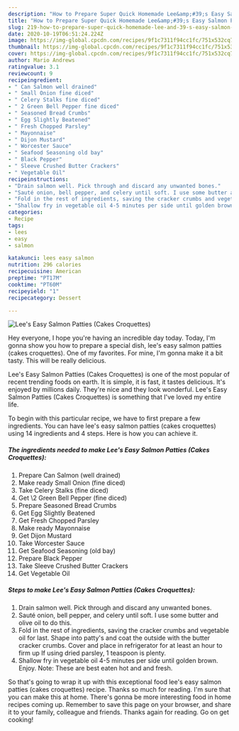 ```yaml
---
description: "How to Prepare Super Quick Homemade Lee&amp;#39;s Easy Salmon Patties (Cakes Croquettes)"
title: "How to Prepare Super Quick Homemade Lee&amp;#39;s Easy Salmon Patties (Cakes Croquettes)"
slug: 219-how-to-prepare-super-quick-homemade-lee-and-39-s-easy-salmon-patties-cakes-croquettes
date: 2020-10-19T06:51:24.224Z
image: https://img-global.cpcdn.com/recipes/9f1c7311f94cc1fc/751x532cq70/lees-easy-salmon-patties-cakes-croquettes-recipe-main-photo.jpg
thumbnail: https://img-global.cpcdn.com/recipes/9f1c7311f94cc1fc/751x532cq70/lees-easy-salmon-patties-cakes-croquettes-recipe-main-photo.jpg
cover: https://img-global.cpcdn.com/recipes/9f1c7311f94cc1fc/751x532cq70/lees-easy-salmon-patties-cakes-croquettes-recipe-main-photo.jpg
author: Mario Andrews
ratingvalue: 3.1
reviewcount: 9
recipeingredient:
- " Can Salmon well drained"
- " Small Onion fine diced"
- " Celery Stalks fine diced"
- " 2 Green Bell Pepper fine diced"
- " Seasoned Bread Crumbs"
- " Egg Slightly Beatened"
- " Fresh Chopped Parsley"
- " Mayonnaise"
- " Dijon Mustard"
- " Worcester Sauce"
- " Seafood Seasoning old bay"
- " Black Pepper"
- " Sleeve Crushed Butter Crackers"
- " Vegetable Oil"
recipeinstructions:
- "Drain salmon well. Pick through and discard any unwanted bones."
- "Sauté onion, bell pepper, and celery until soft. I use some butter and olive oil to do this."
- "Fold in the rest of ingredients, saving the cracker crumbs and vegetable oil for last. Shape into patty&#39;s and coat the outside with the butter cracker crumbs. Cover and place in refrigerator for at least an hour to firm up If using dried parsley, 1 teaspoon is plenty."
- "Shallow fry in vegetable oil 4-5 minutes per side until golden brown. Enjoy. Note: These are best eaten hot and and fresh."
categories:
- Recipe
tags:
- lees
- easy
- salmon

katakunci: lees easy salmon 
nutrition: 296 calories
recipecuisine: American
preptime: "PT17M"
cooktime: "PT60M"
recipeyield: "1"
recipecategory: Dessert

---
```



![Lee&#39;s Easy Salmon Patties (Cakes Croquettes)](https://img-global.cpcdn.com/recipes/9f1c7311f94cc1fc/751x532cq70/lees-easy-salmon-patties-cakes-croquettes-recipe-main-photo.jpg)

Hey everyone, I hope you're having an incredible day today. Today, I'm gonna show you how to prepare a special dish, lee&#39;s easy salmon patties (cakes croquettes). One of my favorites. For mine, I'm gonna make it a bit tasty. This will be really delicious.

Lee&#39;s Easy Salmon Patties (Cakes Croquettes) is one of the most popular of recent trending foods on earth. It is simple, it is fast, it tastes delicious. It's enjoyed by millions daily. They're nice and they look wonderful. Lee&#39;s Easy Salmon Patties (Cakes Croquettes) is something that I've loved my entire life.




To begin with this particular recipe, we have to first prepare a few ingredients. You can have lee&#39;s easy salmon patties (cakes croquettes) using 14 ingredients and 4 steps. Here is how you can achieve it.

<!--inarticleads1-->

##### The ingredients needed to make Lee&#39;s Easy Salmon Patties (Cakes Croquettes):

1. Prepare  Can Salmon (well drained)
1. Make ready  Small Onion (fine diced)
1. Take  Celery Stalks (fine diced)
1. Get  \2 Green Bell Pepper (fine diced)
1. Prepare  Seasoned Bread Crumbs
1. Get  Egg Slightly Beatened
1. Get  Fresh Chopped Parsley
1. Make ready  Mayonnaise
1. Get  Dijon Mustard
1. Take  Worcester Sauce
1. Get  Seafood Seasoning (old bay)
1. Prepare  Black Pepper
1. Take  Sleeve Crushed Butter Crackers
1. Get  Vegetable Oil




<!--inarticleads2-->

##### Steps to make Lee&#39;s Easy Salmon Patties (Cakes Croquettes):

1. Drain salmon well. Pick through and discard any unwanted bones.
1. Sauté onion, bell pepper, and celery until soft. I use some butter and olive oil to do this.
1. Fold in the rest of ingredients, saving the cracker crumbs and vegetable oil for last. Shape into patty&#39;s and coat the outside with the butter cracker crumbs. Cover and place in refrigerator for at least an hour to firm up If using dried parsley, 1 teaspoon is plenty.
1. Shallow fry in vegetable oil 4-5 minutes per side until golden brown. Enjoy. Note: These are best eaten hot and and fresh.




So that's going to wrap it up with this exceptional food lee&#39;s easy salmon patties (cakes croquettes) recipe. Thanks so much for reading. I'm sure that you can make this at home. There's gonna be more interesting food in home recipes coming up. Remember to save this page on your browser, and share it to your family, colleague and friends. Thanks again for reading. Go on get cooking!
